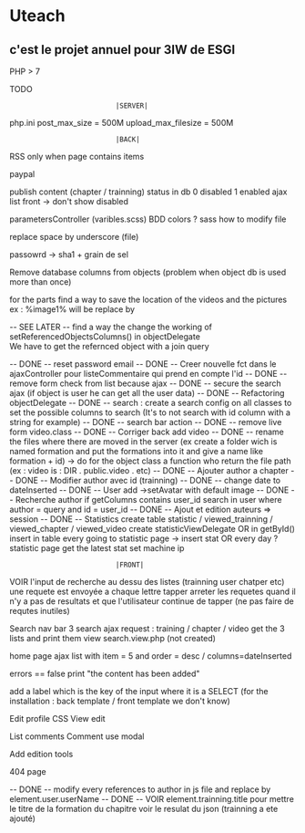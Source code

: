 # Uteach

## c'est le projet annuel pour 3IW de ESGI

PHP > 7  

TODO


                              |SERVER|

php.ini
  post_max_size = 500M
  upload_max_filesize = 500M


                              |BACK|

RSS only when page contains items

paypal

publish content (chapter / trainning)
  status in db 0 disabled 1 enabled
  ajax list front -> don't show disabled




parametersController (varibles.scss)
  BDD
  colors ? sass how to modify file 


replace space by underscore (file)

passowrd -> sha1 + grain de sel

Remove database columns from objects (problem when object db is used more than once)

for the parts find a way to save the location of the videos and the pictures  
  ex : %image1% will be replace by  

-- SEE LATER -- find a way the change the working of setReferencedObjectsColumns() in objectDelegate  
                We have to get the refernced object with a join query

-- DONE -- reset password email
-- DONE -- Creer nouvelle fct dans le ajaxController pour listeCommentaire qui prend en compte l'id
-- DONE -- remove form check from list because ajax
-- DONE -- secure the search ajax (if object is user he can get all the user data)
-- DONE -- Refactoring objectDelegate
-- DONE -- search :
           create a search config on all classes to set the possible columns to search (It's to not search with id column with a string for example)
-- DONE -- search bar action
-- DONE -- remove live form video.class
-- DONE -- Corriger back add video
-- DONE -- rename the files where there are moved in the server (ex create a folder wich is named formation and put the formations into it and
           give a name like formation + id) -> do for the object class a function who return the file path (ex : video is : DIR . public.video . etc)
-- DONE -- Ajouter author a chapter
-- DONE -- Modifier author avec id (trainning)
-- DONE -- change date to dateInserted
-- DONE -- User add ->setAvatar with default image
-- DONE -- Recherche author 
           if getColumns contains user_id search in user where author = query and id = user_id 
-- DONE -- Ajout et edition auteurs => session
-- DONE -- Statistics
            create table statistic / viewed_trainning / viewed_chapter / viewed_video
            create statisticViewDelegate OR in getById() insert in table
            every going to statistic page -> insert stat OR every day ?
            statistic page get the latest stat
            set machine ip
            
                              |FRONT|

VOIR l'input de recherche au dessu des listes (trainning user chatper etc) une requete est envoyée a chaque lettre tapper
  arreter les requetes quand il n'y a pas de resultats et que l'utilisateur continue de tapper (ne pas faire de requtes inutiles)


Search nav bar
	3 search ajax request :
		training / chapter / video
	get the 3 lists and print them
	view search.view.php (not created)

home page
  ajax list with item = 5 and order = desc / columns=dateInserted


errors == false print "the content has been added"

add a label which is the key of the input where it is a SELECT
  (for the installation : back template / front template we don't know)

Edit profile CSS
View edit

List comments
Comment use modal

Add edition tools

404 page

-- DONE -- modify every references to author in js file and replace by element.user.userName
-- DONE -- VOIR element.trainning.title pour mettre le titre de la formation du chapitre voir le resulat du json (trainning a ete ajouté)
